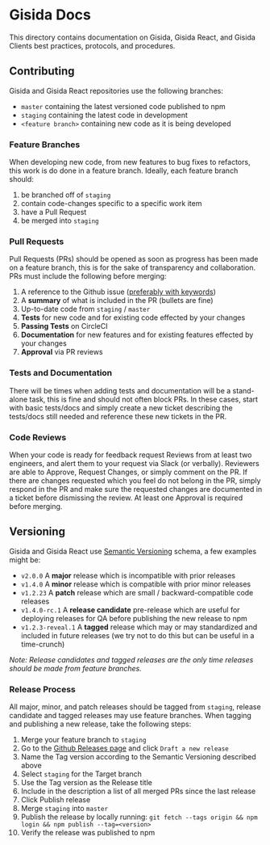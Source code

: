 # Gisida Docs

This directory contains documentation on Gisida, Gisida React, and Gisida Clients best practices, protocols, and procedures.

## Contributing

Gisida and Gisida React repositories use the following branches:

- `master` containing the latest versioned code published to npm
- `staging` containing the latest code in development
- `<feature branch>` containing new code as it is being developed

### Feature Branches

When developing new code, from new features to bug fixes to refactors, this work is do done in a feature branch. Ideally, each feature branch should:

1. be branched off of `staging`
2. contain code-changes specific to a specific work item
3. have a Pull Request
4. be merged into `staging`

### Pull Requests

Pull Requests (PRs) should be opened as soon as progress has been made on a feature branch, this is for the sake of transparency and collaboration. PRs must include the following before merging:

1. A reference to the Github issue ([preferably with keywords](https://help.github.com/en/enterprise/2.18/user/managing-your-work-on-github/closing-issues-using-keywords))
2. A **summary** of what is included in the PR (bullets are fine)
3. Up-to-date code from `staging` / `master`
4. **Tests** for new code and for existing code effected by your changes
5. **Passing Tests** on CircleCI
6. **Documentation** for new features and for existing features effected by your changes
7. **Approval** via PR reviews

### Tests and Documentation

There will be times when adding tests and documentation will be a stand-alone task, this is fine and should not often block PRs. In these cases, start with basic tests/docs and simply create a new ticket describing the tests/docs still needed and reference these new tickets in the PR.

### Code Reviews

When your code is ready for feedback request Reviews from at least two engineers, and alert them to your request via Slack (or verbally). Reviewers are able to Approve, Request Changes, or simply comment on the PR. If there are changes requested which you feel do not belong in the PR, simply respond in the PR and make sure the requested changes are documented in a ticket before dismissing the review. At least one Approval is required before merging.

## Versioning

Gisida and Gisida React use [Semantic Versioning](https://semver.org/) schema, a few examples might be:

- `v2.0.0` A **major** release which is incompatible with prior releases
- `v1.4.0` A **minor** release which is compatible with prior minor releases
- `v1.2.23` A **patch** release which are small / backward-compatible code releases
- `v1.4.0-rc.1` A **release candidate** pre-release which are useful for deploying releases for QA before publishing the new release to npm
- `v1.2.3-reveal.1` A **tagged** release which may or may standardized and included in future releases (we try not to do this but can be useful in a time-crunch)

_Note: Release candidates and tagged releases are the only time releases should be made from feature branches._

### Release Process

All major, minor, and patch releases should be tagged from `staging`, release candidate and tagged releases may use feature branches. When tagging and publishing a new release, take the following steps:

1. Merge your feature branch to `staging`
2. Go to the [Github Releases page](https://github.com/onaio/gisida/releases) and click `Draft a new release`
3. Name the Tag version according to the Semantic Versioning described above
4. Select `staging` for the Target branch
5. Use the Tag version as the Release title
6. Include in the description a list of all merged PRs since the last release
7. Click Publish release
8. Merge `staging` into `master`
9. Publish the release by locally running: `git fetch --tags origin && npm login && npm publish --tag=<version>`
10. Verify the release was published to npm
